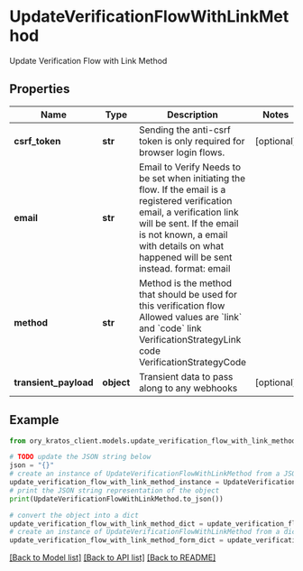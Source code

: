 # UpdateVerificationFlowWithLinkMethod

Update Verification Flow with Link Method

## Properties

Name | Type | Description | Notes
------------ | ------------- | ------------- | -------------
**csrf_token** | **str** | Sending the anti-csrf token is only required for browser login flows. | [optional] 
**email** | **str** | Email to Verify  Needs to be set when initiating the flow. If the email is a registered verification email, a verification link will be sent. If the email is not known, a email with details on what happened will be sent instead.  format: email | 
**method** | **str** | Method is the method that should be used for this verification flow  Allowed values are &#x60;link&#x60; and &#x60;code&#x60; link VerificationStrategyLink code VerificationStrategyCode | 
**transient_payload** | **object** | Transient data to pass along to any webhooks | [optional] 

## Example

```python
from ory_kratos_client.models.update_verification_flow_with_link_method import UpdateVerificationFlowWithLinkMethod

# TODO update the JSON string below
json = "{}"
# create an instance of UpdateVerificationFlowWithLinkMethod from a JSON string
update_verification_flow_with_link_method_instance = UpdateVerificationFlowWithLinkMethod.from_json(json)
# print the JSON string representation of the object
print(UpdateVerificationFlowWithLinkMethod.to_json())

# convert the object into a dict
update_verification_flow_with_link_method_dict = update_verification_flow_with_link_method_instance.to_dict()
# create an instance of UpdateVerificationFlowWithLinkMethod from a dict
update_verification_flow_with_link_method_form_dict = update_verification_flow_with_link_method.from_dict(update_verification_flow_with_link_method_dict)
```
[[Back to Model list]](../README.md#documentation-for-models) [[Back to API list]](../README.md#documentation-for-api-endpoints) [[Back to README]](../README.md)


